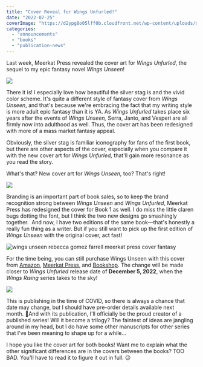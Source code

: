 ```yaml
---
title: "Cover Reveal for Wings Unfurled!"
date: "2022-07-25"
coverImage: "https://d2ypg8o05lff0b.cloudfront.net/wp-content/uploads/sites/3/2022/07/25060236/image001.png"
categories:
  - "announcements"
  - "books"
  - "publication-news"
---
```


Last week, Meerkat Press revealed the cover art for _Wings Unfurled_, the sequel to my epic fantasy novel _Wings Unseen_!

![](https://d2ypg8o05lff0b.cloudfront.net/wp-content/uploads/sites/3/2022/07/25060236/image001.png)

There it is! I especially love how beautiful the silver stag is and the vivid color scheme. It's quite a different style of fantasy cover from _Wings Unseen_, and that's because we're embracing the fact that my writing style is more adult epic fantasy than it is YA. As _Wings Unfurled_ takes place six years after the events of _Wings Unseen,_ Serra, Janto, and Vesperi are all firmly now into adulthood as well. Thus, the cover art has been redesigned with more of a mass market fantasy appeal.

Obviously, the silver stag is familiar iconography for fans of the first book, but there are other aspects of the cover, especially when you compare it with the new cover art for _Wings Unfurled,_ that'll gain more resonance as you read the story.

What's that? New cover art for _Wings Unseen,_ too? That's right!

![](https://d2ypg8o05lff0b.cloudfront.net/wp-content/uploads/sites/3/2022/07/25060846/image002.png)

Branding is an important part of book sales, so to keep the brand recognition strong between _Wings Unseen_ and _Wings Unfurled_, Meerkat Press has redesigned the cover for Book 1 as well. I do miss the little claren bugs dotting the font, but I think the two new designs go smashingly together.  And now, I have two editions of the same book—that's honestly a really fun thing as a writer. But if you still want to pick up the first edition of _Wings Unseen_ with the original cover, act fast!

![wings unseen rebecca gomez farrell meerkat press cover fantasy](https://d2ypg8o05lff0b.cloudfront.net/wp-content/uploads/sites/3/2017/01/9781946154002-WingsUnseen-CoverFINAL_03-692x1024.jpg)

For the time being, you can still purchase Wings Unseen with this cover from [Amazon](https://rebeccagomezfarrell.us9.list-manage.com/track/click?u=93d9e5c66fa0eb63dc1bfcee9&id=2ef9da194d&e=d65f29bce6), [Meerkat Press,](https://rebeccagomezfarrell.us9.list-manage.com/track/click?u=93d9e5c66fa0eb63dc1bfcee9&id=5a2738b87d&e=d65f29bce6) and [Bookshop](https://rebeccagomezfarrell.us9.list-manage.com/track/click?u=93d9e5c66fa0eb63dc1bfcee9&id=fec35d6e88&e=d65f29bce6). The change will be made closer to _Wings Unfurled_ release date of **December 5, 2022**, when the _Wings Rising_ series takes to the sky!

![](https://d2ypg8o05lff0b.cloudfront.net/wp-content/uploads/sites/3/2022/07/25061453/Wings-Unfurled-cover-release.jpg)

This is publishing in the time of COVID, so there is always a chance that date may change, but I should have pre-order details available next month. 🤞And with its publication, I'll officially be the proud creator of a published series! Will it become a trilogy? The faintest of ideas are jangling around in my head, but I do have some other manuscripts for other series that I've been meaning to shape up for a while...

I hope you like the cover art for both books! Want me to explain what the other significant differences are in the covers between the books? TOO BAD. You'll have to read it to figure it out in full. 😉

